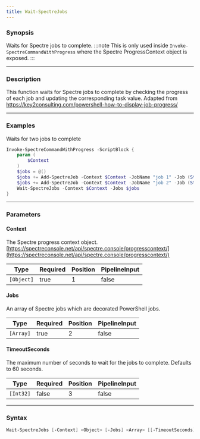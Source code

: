 ```yaml
---
title: Wait-SpectreJobs
---
```




### Synopsis
Waits for Spectre jobs to complete.
:::note
This is only used inside `Invoke-SpectreCommandWithProgress` where the Spectre ProgressContext object is exposed.
:::

---

### Description

This function waits for Spectre jobs to complete by checking the progress of each job and updating the corresponding task value.
Adapted from https://key2consulting.com/powershell-how-to-display-job-progress/

---

### Examples
Waits for two jobs to complete

```powershell
Invoke-SpectreCommandWithProgress -ScriptBlock {
    param (
        $Context
    )
    $jobs = @()
    $jobs += Add-SpectreJob -Context $Context -JobName "job 1" -Job (Start-Job { Start-Sleep -Seconds 5 })
    $jobs += Add-SpectreJob -Context $Context -JobName "job 2" -Job (Start-Job { Start-Sleep -Seconds 10 })
    Wait-SpectreJobs -Context $Context -Jobs $jobs
}
```

---

### Parameters
#### **Context**
The Spectre progress context object.
[https://spectreconsole.net/api/spectre.console/progresscontext/](https://spectreconsole.net/api/spectre.console/progresscontext/)

|Type      |Required|Position|PipelineInput|
|----------|--------|--------|-------------|
|`[Object]`|true    |1       |false        |

#### **Jobs**
An array of Spectre jobs which are decorated PowerShell jobs.

|Type     |Required|Position|PipelineInput|
|---------|--------|--------|-------------|
|`[Array]`|true    |2       |false        |

#### **TimeoutSeconds**
The maximum number of seconds to wait for the jobs to complete. Defaults to 60 seconds.

|Type     |Required|Position|PipelineInput|
|---------|--------|--------|-------------|
|`[Int32]`|false   |3       |false        |

---

### Syntax
```powershell
Wait-SpectreJobs [-Context] <Object> [-Jobs] <Array> [[-TimeoutSeconds] <Int32>] [<CommonParameters>]
```
